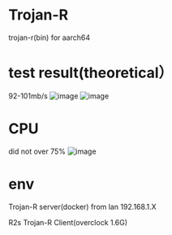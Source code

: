 # Trojan-R
trojan-r(bin) for aarch64

# test result(theoretical）
92-101mb/s 
![image](https://user-images.githubusercontent.com/30641060/141081652-01fdb450-505d-4139-be01-9629cd9f7e6b.png)
![image](https://user-images.githubusercontent.com/30641060/141081905-3bba5819-e74c-4286-8833-d1386ecd27fd.png)

# CPU 
did not over 75%
![image](https://user-images.githubusercontent.com/30641060/141091531-ae776551-0184-488b-b058-277a4e72422f.png)


# env
Trojan-R server(docker) from lan 192.168.1.X

R2s Trojan-R Client(overclock 1.6G)

